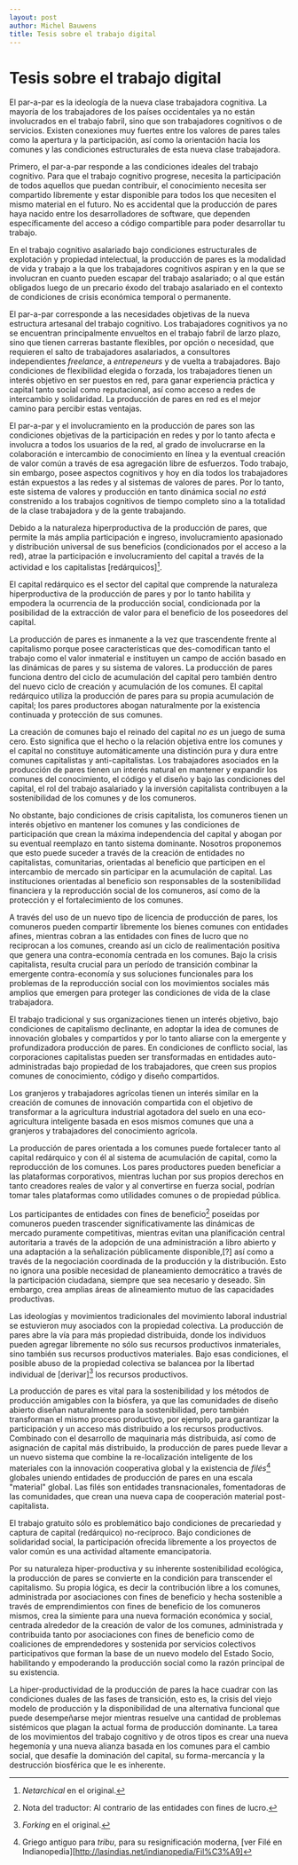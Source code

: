 ```yaml
---
layout: post
author: Michel Bauwens
title: Tesis sobre el trabajo digital
---
```


Tesis sobre el trabajo digital
==============================

El par-a-par es la ideología de la nueva clase trabajadora cognitiva. La
mayoría de los trabajadores de los países occidentales ya no están involucrados
en el trabajo fabril, sino que son trabajadores cognitivos o de servicios.
Existen conexiones muy fuertes entre los valores de pares tales como la
apertura y la participación, así como la orientación hacia los comunes y las
condiciones estructurales de esta nueva clase trabajadora.

Primero, el par-a-par responde a las condiciones ideales del trabajo cognitivo.
Para que el trabajo cognitivo progrese, necesita la participación de todos
aquellos que puedan contribuir, el conocimiento necesita ser compartido
libremente y estar disponible para todos los que necesiten el mismo material en
el futuro. No es accidental que la producción de pares haya nacido entre los
desarrolladores de software, que dependen específicamente del acceso a código
compartible para poder desarrollar tu trabajo.

En el trabajo cognitivo asalariado bajo condiciones estructurales de
explotación y propiedad intelectual, la producción de pares es la modalidad de
vida y trabajo a la que los trabajadores cognitivos aspiran y en la que se
involucran en cuanto pueden escapar del trabajo asalariado; o al que están
obligados luego de un precario éxodo del trabajo asalariado en el contexto de
condiciones de crisis económica temporal o permanente.

El par-a-par corresponde a las necesidades objetivas de la nueva estructura
artesanal del trabajo cognitivo. Los trabajadores cognitivos ya no se
encuentran principalmente envueltos en el trabajo fabril de larzo plazo, sino
que tienen carreras bastante flexibles, por opción o necesidad, que requieren
el salto de trabajadores asalariados, a consultores independientes _freelance_,
a _entrepeneurs_ y de vuelta a trabajadores. Bajo condiciones de flexibilidad
elegida o forzada, los trabajadores tienen un interés objetivo en ser puestos
en red, para ganar experiencia práctica y capital tanto social como
reputacional, así como acceso a redes de intercambio y solidaridad. La
producción de pares en red es el mejor camino para percibir estas ventajas.

El par-a-par y el involucramiento en la producción de pares son las condiciones
objetivas de la participación en redes y por lo tanto afecta e involucra
a todos los usuarios de la red, al grado de involucrarse en la colaboración
e intercambio de conocimiento en línea y la eventual creación de valor común
a través de esa agregación libre de esfuerzos. Todo trabajo, sin embargo, posee
aspectos cognitivos y hoy en día todos los trabajadores están expuestos a las
redes y al sistemas de valores de pares. Por lo tanto, este sistema de valores
y producción en tanto dinámica social *no está* constrenido a los trabajos
cognitivos de tiempo completo sino a la totalidad de la clase trabajadora y de
la gente trabajando.

Debido a la naturaleza hiperproductiva de la producción de pares, que permite
la más amplia participación e ingreso, involucramiento apasionado
y distribución universal de sus beneficios (condicionados por el acceso a la
red), atrae la participación e involucramiento del capital a través de la
actividad e los capitalistas [redárquicos][^netarchic].

[^netarchic]: _Netarchical_ en el original.

El capital redárquico es el sector del capital que comprende la naturaleza
hiperproductiva de la producción de pares y por lo tanto habilita y empodera la
ocurrencia de la producción social, condicionada por la posibilidad de la
extracción de valor para el beneficio de los poseedores del capital.

La producción de pares es inmanente a la vez que trascendente frente al
capitalismo porque posee características que des-comodifican tanto el trabajo
como el valor inmaterial e instituyen un campo de acción basado en las
dinámicas de pares y su sistema de valores. La producción de pares funciona
dentro del ciclo de acumulación del capital pero también dentro del nuevo ciclo
de creación y acumulación de los comunes. El capital redárquico utiliza la
producción de pares para su propia acumulación de capital; los pares
productores abogan naturalmente por la existencia continuada y protección de
sus comunes.

La creación de comunes bajo el reinado del capital *no es* un juego de suma
cero. Esto significa que el hecho o la relación objetiva entre los comunes y el
capital no constituye automáticamente una distinción pura y dura entre comunes
capitalistas y anti-capitalistas. Los trabajadores asociados en la producción
de pares tienen un interés natural en mantener y expandir los comunes del
conocimiento, el código y el diseño y bajo las condiciones del capital, el rol
del trabajo asalariado y la inversión capitalista contribuyen a la
sostenibilidad de los comunes y de los comuneros.

No obstante, bajo condiciones de crisis capitalista, los comuneros tienen un
interés objetivo en mantener los comunes y las condiciones de participación que
crean la máxima independencia del capital y abogan por su eventual reemplazo en
tanto sistema dominante. Nosotros proponemos que esto puede suceder a través de
la creación de entidades no capitalistas, comunitarias, orientadas al beneficio
que participen en el intercambio de mercado sin participar en la acumulación de
capital. Las instituciones orientadas al beneficio son responsables de la
sostenibilidad financiera y la reproducción social de los comuneros, así como
de la protección y el fortalecimiento de los comunes.

A través del uso de un nuevo tipo de licencia de producción de pares, los
comuneros pueden compartir libremente los bienes comunes con entidades afines,
mientras cobran a las entidades con fines de lucro que no reciprocan a los
comunes, creando así un ciclo de realimentación positiva que genera una
contra-economía centrada en los comunes. Bajo la crisis capitalista, resulta
crucial para un período de transición combinar la emergente contra-economía
y sus soluciones funcionales para los problemas de la reproducción social con
los movimientos sociales más amplios que emergen para proteger las condiciones
de vida de la clase trabajadora.

El trabajo tradicional y sus organizaciones tienen un interés objetivo, bajo
condiciones de capitalismo declinante, en adoptar la idea de comunes de
innovación globales y compartidos y por lo tanto aliarse con la emergente
y profundizadora producción de pares. En condiciones de conflicto social, las
corporaciones capitalistas pueden ser transformadas en entidades
auto-administradas bajo propiedad de los trabajadores, que creen sus propios
comunes de conocimiento, código y diseño compartidos.

Los granjeros y trabajadores agrícolas tienen un interés similar en la creación
de comunes de innovación compartida con el objetivo de transformar a la
agricultura industrial agotadora del suelo en una eco-agricultura inteligente
basada en esos mismos comunes que una a granjeros y trabajadores del
conocimiento agrícola.

La producción de pares orientada a los comunes puede fortalecer tanto al
capital redárquico y con él al sistema de acumulación de capital, como la
reproducción de los comunes. Los pares productores pueden beneficiar a las
plataformas corporativos, mientras luchan por sus propios derechos en tanto
creadores reales de valor y al convertirse en fuerza social, podrían tomar
tales plataformas como utilidades comunes o de propiedad pública.

Los participantes de entidades con fines de beneficio[^NdT] poseídas por
comuneros pueden trascender significativamente las dinámicas de mercado
puramente competitivas, mientras evitan una planificación central autoritaria
a través de la adopción de una administración a libro abierto y una adaptación
a la señalización públicamente disponible,[?] así como a través de la
negociación coordinada de la producción y la distribución. Esto no ignora una
posible necesidad de planeamiento democrático a través de la participación
ciudadana, siempre que sea necesario y deseado. Sin embargo, crea amplias áreas
de alineamiento mutuo de las capacidades productivas.

[^NdT]: Nota del traductor: Al contrario de las entidades con fines de lucro.

Las ideologías y movimientos tradicionales del movimiento laboral industrial se
estuvieron muy asociados con la propiedad colectiva. La producción de pares
abre la vía para más propiedad distribuida, donde los individuos pueden agregar
libremente no sólo sus recursos productivos inmateriales, sino también sus
recursos productivos materiales. Bajo esas condiciones, el posible abuso de la
propiedad colectiva se balancea por la libertad individual de [derivar][^fork]
los recursos productivos.

[^fork]: _Forking_ en el original.

La producción de pares es vital para la sostenibilidad y los métodos de
producción amigables con la biósfera, ya que las comunidades de diseño abierto
diseñan naturalmente para la sostenibilidad, pero también transforman el mismo
proceso productivo, por ejemplo, para garantizar la participación y un acceso
más distribuido a los recursos productivos. Combinado con el desarrollo de
maquinaria más distribuida, así como de asignación de capital más distribuido,
la producción de pares puede llevar a un nuevo sistema que combine la
re-localización inteligente de los materiales con la innovación cooperativa
global y la existencia de _filés_[^file] globales uniendo entidades de
producción de pares en una escala "material" global. Las filés son entidades
transnacionales, fomentadoras de las comunidades, que crean una nueva capa de
cooperación material post-capitalista.

[^file]: Griego antiguo para _tribu_, para su resignificación moderna, [ver
         Filé en Indianopedia][http://lasindias.net/indianopedia/Fil%C3%A9]

El trabajo gratuito sólo es problemático bajo condiciones de precariedad
y captura de capital (redárquico) no-recíproco. Bajo condiciones de solidaridad
social, la participación ofrecida libremente a los proyectos de valor común es
una actividad altamente emancipatoria.

Por su naturaleza hiper-productiva y su inherente sostenibilidad ecológica, la
producción de pares se convierte en la condición para transcender el
capitalismo. Su propia lógica, es decir la contribución libre a los comunes,
administrada por asociaciones con fines de beneficio y hecha sostenible
a través de emprendimientos con fines de beneficio de los comuneros mismos,
crea la simiente para una nueva formación económica y social, centrada
alrededor de la creación de valor de los comunes, administrada y contribuida
tanto por asociaciones con fines de beneficio como de coaliciones de
emprendedores y sostenida por servicios colectivos participativos que forman la
base de un nuevo modelo del Estado Socio, habilitando y empoderando la
producción social como la razón principal de su existencia.

La hiper-productividad de la producción de pares la hace cuadrar con las
condiciones duales de las fases de transición, esto es, la crisis del viejo
modelo de producción y la disponibilidad de una alternativa funcional que puede
desempeñarse mejor mientras resuelve una cantidad de problemas sistémicos que
plagan la actual forma de producción dominante. La tarea de los movimientos del
trabajo cognitivo y de otros tipos es crear una nueva hegemonía y una nueva
alianza basada en los comunes para el cambio social, que desafíe la dominación
del capital, su forma-mercancía y la destrucción biosférica que le es
inherente.
